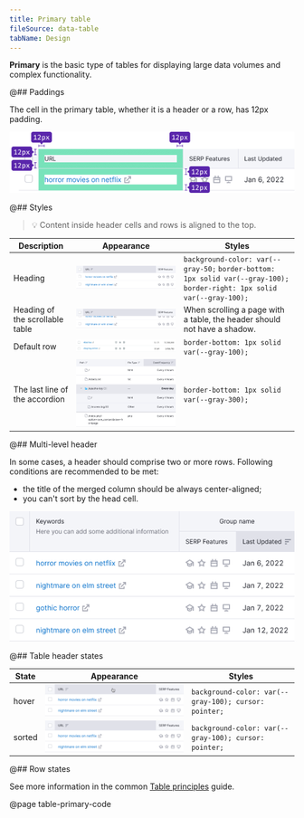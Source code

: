 ```yaml
---
title: Primary table
fileSource: data-table
tabName: Design
---
```


**Primary** is the basic type of tables for displaying large data volumes and complex functionality.

@## Paddings

The cell in the primary table, whether it is a header or a row, has 12px padding.

![primary scheme](static/primary-paddings.png)

@## Styles

> 💡 Content inside header cells and rows is aligned to the top.

| Description                     | Appearance                                | Styles                                                                                                                  |
| ------------------------------- | ----------------------------------------- | ----------------------------------------------------------------------------------------------------------------------- |
| Heading                         | ![th styles](static/th-styles.png)        | `background-color: var(--gray-50;` `border-bottom: 1px solid var(--gray-100); border-right: 1px solid var(--gray-100);` |
| Heading of the scrollable table | ![th styles](static/th-styles-scroll.png) | When scrolling a page with a table, the header should not have a shadow.                                                |
| Default row                     | ![td default](static/td-default.png)      | `border-bottom: 1px solid var(--gray-100);`                                                                             |
| The last line of the accordion  | ![table accordion](static/accordion.png)  | `border-bottom: 1px solid var(--gray-300);`                                                                             |

@## Multi-level header

In some cases, a header should comprise two or more rows. Following conditions are recommended to be met:

- the title of the merged column should be always center-aligned;
- you can't sort by the head cell.

![table head example](static/two-row-head.png)

@## Table header states

| State  | Appearance                         | Styles                                                |
| ------ | ---------------------------------- | ----------------------------------------------------- |
| hover  | ![th hover](static/th-hover.png)   | `background-color: var(--gray-100); cursor: pointer;` |
| sorted | ![th sorted](static/th-styles.png) | `background-color: var(--gray-100); cursor: pointer;` |

@## Row states

See more information in the common [Table principles](/table-group/table/#a1c3dd) guide.

@page table-primary-code
